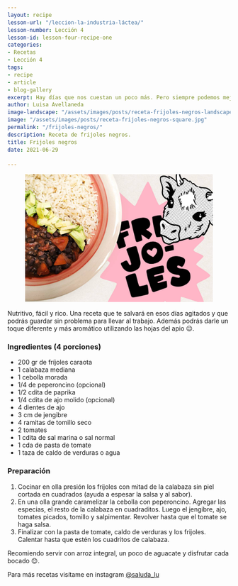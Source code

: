 ```yaml
---
layout: recipe
lesson-url: "/leccion-la-industria-láctea/"
lesson-number: Lección 4
lesson-id: lesson-four-recipe-one
categories:
- Recetas
- Lección 4
tags:
- recipe
- article
- blog-gallery
excerpt: Hay días que nos cuestan un poco más. Pero siempre podemos mejorarlos con cosas sencillas; como poner tu canción favorita, vestir algo lindo o comer algo rico. Por mi parte decidí alegrar mi día con frijolitos.
author: Luisa Avellaneda
image-landscape: "/assets/images/posts/receta-frijoles-negros-landscape.jpg"
image: "/assets/images/posts/receta-frijoles-negros-square.jpg"
permalink: "/frijoles-negros/"
description: Receta de frijoles negros.
title: Frijoles negros
date: 2021-06-29

---
```

<figure>
<img src="../assets/images/posts/receta-frijoles-negros-landscape.jpg">
</figure>

<p>Nutritivo, fácil y rico. Una receta que te salvará en esos días agitados y que podrás guardar sin problema para llevar al trabajo. Además podrás darle un toque diferente y más aromático utilizando las hojas del apio 😉.</p>

<h3>Ingredientes (4 porciones)</h3>

<ul>
  <li>200 gr de fríjoles caraota</li>
  <li>1 calabaza mediana</li>
  <li>1 cebolla morada</li>
  <li>1/4 de peperoncino (opcional)</li>
  <li>1/2 cdita de paprika</li>
  <li>1/4 cdita de ajo molido (opcional)</li>
  <li>4 dientes de ajo</li>
  <li>3 cm de jengibre</li>
  <li>4 ramitas de tomillo seco</li>
  <li>2 tomates</li>
  <li>1 cdita de sal marina o sal normal</li>
  <li>1 cda de pasta de tomate</li>
  <li>1 taza de caldo de verduras o agua</li>
</ul>

<h3>Preparación</h3>

<ol>
  <li>Cocinar en olla presión los fríjoles con mitad de la calabaza sin piel cortada en cuadrados (ayuda a espesar la salsa y al sabor).</li>
  <li>En una olla grande caramelizar la cebolla con peperoncino. Agregar las especias, el resto de la calabaza en cuadraditos. Luego el jengibre, ajo, tomates picados, tomillo y salpimentar. Revolver hasta que el tomate se haga salsa.</li>
  <li>Finalizar con la pasta de tomate, caldo de verduras y los frijoles. Calentar hasta que estén los cuadritos de calabaza.</li>
</ol>

<p>Recomiendo servir con arroz integral, un poco de aguacate y disfrutar cada bocado 😊.</p>

<p class="post-content-p post-content-space">Para más recetas visítame en instagram <a class="link" target="_blank" href="https://www.instagram.com/saluda_lu">@saluda_lu</a></p>
